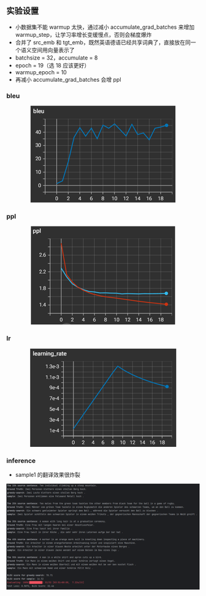 ## 实验设置
- 小数据集不能 warmup 太快，通过减小 accumulate_grad_batches 来增加 warmup_step，让学习率增长变缓慢点，否则会梯度爆炸
- 合并了 src_emb 和 tgt_emb，既然英语德语已经共享词典了，直接放在同一个语义空间用向量表示了
- batchsize = 32，accumulate = 8
- epoch = 19（选 18 应该更好）
- warmup_epoch = 10
- 再减小 accumulate_grad_batches 会增 ppl


### bleu
<div style="text-align: center;">
  <img src="./images/bleu.png" alt="bleu" style="width: auto; height: auto;">
</div>

### ppl
<div style="text-align: center;">
  <img src="./images/ppl.png" alt="ppl" style="width: auto; height: auto;">
</div>

### lr
<div style="text-align: center;">
  <img src="./images/lr.png" alt="lr" style="width: auto; height: auto;">
</div>

### inference
- sample1 的翻译效果很炸裂
<div style="text-align: center;">
  <img src="./images/infer.png" alt="infer" style="width: auto; height: auto;">
</div>
